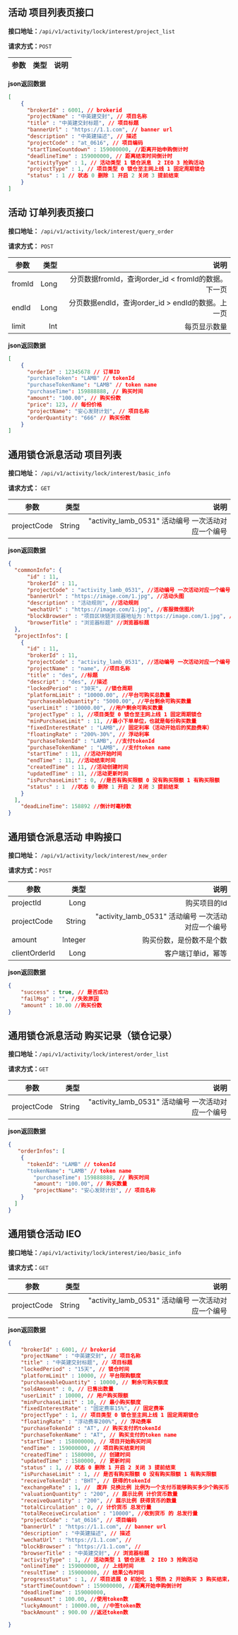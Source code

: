 ## 活动 项目列表页接口
**接口地址：**`/api/v1/activity/lock/interest/project_list`

**请求方式：**`POST`

|参数 |类型 |说明 |
|-------|------:|------:|

**json返回数据**
```json
[
    {
      "brokerId" : 6001, // brokerid
      "projectName" : "中英建交封", // 项目名称
      "title" : "中英建交封标题", // 项目标题
      "bannerUrl" : "https://1.1.com", // banner url
      "description" : "中英建描述", // 描述
      "projectCode" : "at_0616", // 项目编码
      "startTimeCountdown" : 159000000, //距离开始申购倒计时
      "deadlineTime" : 159000000, // 距离结束时间倒计时
      "activityType" : 1, // 活动类型 1 锁仓派息  2 IEO 3 抢购活动
      "projectType" : 1, // 项目类型 0 锁仓至主网上线 1 固定周期锁仓
      "status" : 1 // 状态 0 删除 1 开启 2 关闭 3 提前结束
    }
]
```

## 活动 订单列表页接口
**接口地址：** `/api/v1/activity/lock/interest/query_order`

**请求方式：** `POST`

|参数 |类型 |说明 |
|-------|------:|------:|
|fromId  |Long |分页数据fromId，查询order_id < fromId的数据。下一页   |
|endId  |Long |分页数据endId，查询order_id > endId的数据。上一页   |
|limit  |Int |每页显示数量   |

**json返回数据**
```json
[
    {
      "orderId" : 12345678 // 订单ID
      "purchaseToken": "LAMB" // tokenId
      "purchaseTokenName": "LAMB" // token name
      "purchaseTime": 159888888, // 购买时间
      "amount": "100.00", // 购买份数
      "price": 123, // 每份价格
      "projectName": "安心发财计划", // 项目名称
      "orderQuantity": "666" // 购买份数
    }
]
```

## 通用锁仓派息活动 项目列表
**接口地址：** `/api/v1/activity/lock/interest/basic_info`

**请求方式：** `GET`

|参数 |类型 |说明 |
|-------|------:|------:|
|projectCode |String |"activity_lamb_0531" 活动编号 一次活动对应一个编号 |

**json返回数据**
```json
{
  "commonInfo": {
      "id" : 11,
      "brokerId" : 11,
      "projectCode" : "activity_lamb_0531", //活动编号 一次活动对应一个编号
      "bannerUrl" : "https://image.com/1.jpg", //活动头图
      "description" : "活动规则", //活动规则
      "wechatUrl" : "https://image.com/1.jpg", //客服微信图片
      "blockBrowser" : "项目区块链浏览器地址为：https://image.com/1.jpg", //项目区块浏览器
      "browserTitle" : "浏览器标题" //浏览器标题
  },
  "projectInfos": [
    {
      "id" : 11,
      "brokerId" : 11,
      "projectCode" : "activity_lamb_0531", //活动编号 一次活动对应一个编号
      "projectName" : "name", //项目名称
      "title" : "des", //标题
      "descript" : "des", //描述
      "lockedPeriod" : "30天", //锁仓周期
      "platformLimit" : "10000.00", //平台可购买总数量
      "purchaseableQuantity": "5000.00", //平台剩余可购买数量
      "userLimit" : "10000.00", //用户剩余可购买数量
      "projectType" : 1, //项目类型 0 锁仓至主网上线 1 固定周期锁仓
      "minPurchaseLimit" : 11, //最小下单单位，也就是每份购买数量
      "fixedInterestRate" : "LAMB",// 固定利率（活动开始后的奖励费率）
      "floatingRate" : "200%-30%", // 浮动利率
      "purchaseTokenId" : "LAMB", //支付tokenId
      "purchaseTokenName" : "LAMB", //支付token name
      "startTime" : 11, //活动开始时间
      "endTime" : 11, //活动结束时间
      "createdTime" : 11, //活动创建时间
      "updatedTime" : 11, //活动更新时间
      "isPurchaseLimit" : 0, //是否有购买限额 0 没有购买限额 1 有购买限额
      "status" : 1  //状态 0 删除 1 开启 2 关闭 3 提前结束
    }
  ],
    "deadLineTime": 158892 //倒计时毫秒数
}
```

## 通用锁仓派息活动 申购接口
**接口地址：** `/api/v1/activity/lock/interest/new_order`

**请求方式：**`POST`

|参数 |类型 |说明 |
|-------|------:|------:|
|projectId  |Long |购买项目的Id    |
|projectCode   |String   |"activity_lamb_0531" 活动编号 一次活动对应一个编号 |
|amount |Integer |购买份数，是份数不是个数    |
|clientOrderId |Long |客户端订单id，幂等    |

**json返回数据**
```json
{
    "success" : true, // 是否成功
    "failMsg" : "", //失败原因
    "amount" : 10.00 //购买份数
}
```

## 通用锁仓派息活动 购买记录（锁仓记录）
**接口地址：**`/api/v1/activity/lock/interest/order_list`

**请求方式：**`GET`

|参数 |类型 |说明 |
|-------|------:|------:|
|projectCode   |String   |"activity_lamb_0531" 活动编号 一次活动对应一个编号 |

**json返回数据**
```json
{
   "orderInfos": [
    {
      "tokenId": "LAMB" // tokenId
      "tokenName": "LAMB" // token name
        "purchaseTime": 159888888, // 购买时间
        "amount": "100.00", // 购买数量
        "projectName": "安心发财计划", // 项目名称
    }
  ]
}
```

## 通用锁仓活动 IEO
**接口地址：**`/api/v1/activity/lock/interest/ieo/basic_info`

**请求方式：**`GET`

|参数 |类型 |说明 |
|-------|------:|------:|
|projectCode |String |"activity_lamb_0531" 活动编号 一次活动对应一个编号 |

**json返回数据**
```json
{
    "brokerId" : 6001, // brokerid
    "projectName" : "中英建交封", // 项目名称
    "title" : "中英建交封标题", // 项目标题
    "lockedPeriod" : "15天", // 锁仓时间
    "platformLimit" : 10000, // 平台限购额度
    "purchaseableQuantity" : 10000, // 剩余可购买额度
    "soldAmount" : 0, // 已售出数量
    "userLimit" : 10000, // 用户购买限额
    "minPurchaseLimit" : 10, // 最小购买额度
    "fixedInterestRate" : "固定费率15%", // 固定费率
    "projectType" : 1, // 项目类型 0 锁仓至主网上线 1 固定周期锁仓
    "floatingRate" : "浮动费率200%", // 浮动费率
    "purchaseTokenId" : "AT", // 购买支付的tokenId
    "purchaseTokenName" : "AT", // 购买支付的token name
    "startTime" : 158000000, // 项目开始购买时间
    "endTime" : 159000000, // 项目购买结束时间
    "createdTime" : 1580000, // 创建时间
    "updatedTime" : 1580000, // 更新时间
    "status" : 1, // 状态 0 删除 1 开启 2 关闭 3 提前结束
    "isPurchaseLimit" : 1, // 是否有购买限额 0 没有购买限额 1 有购买限额
    "receiveTokenId" : "BHT", // 获得的tokenId
    "exchangeRate" : 1, //  废弃 兑换比例 比例为一个支付币能够购买多少个购买币 废弃
    "valuationQuantity" : "200", // 展示比例 计价货币数量
    "receiveQuantity" : "200", // 展示比例 获得货币的数量
    "totalCirculation" : 0, // 计价货币 总发行量
    "totalReceiveCirculation" : "10000", //收到货币 的 总发行量
    "projectCode" : "at_0616", // 项目编码
    "bannerUrl" : "https://1.1.com", // banner url
    "description" : "中英建描述", // 描述
    "wechatUrl" : "https://1.1.com", //
    "blockBrowser" : "https://1.1.com", //
    "browserTitle" : "中英建交封", // 浏览器标题
    "activityType" : 1, // 活动类型 1 锁仓派息  2 IEO 3 抢购活动
    "onlineTime" : 159000000, // 上线时间
    "resultTime" : 159000000, // 结果公布时间
    "progressStatus" : 1, // 项目进展 0 初始化 1 预热 2 开始购买 3 购买结束，等待公布结果 4 公布结果 5 抢购结束 ；IEO为1，2，3，4。 抢购活动为1，2，5.
    "startTimeCountdown" : 159000000, //距离开始申购倒计时
    "deadlineTime" : 159000000,
    "useAmount" : 100.00, //使用token数
    "luckyAmount" : 10000.00, //中签token数
    "backAmount" : 900.00 //返还token数

}
```
